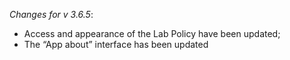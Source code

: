 _Changes for v 3.6.5_:
- Access and appearance of the Lab Policy have been updated;
- The “App about” interface has been updated
